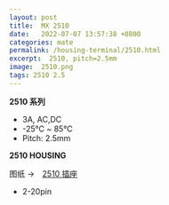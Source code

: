 ```yaml
---
layout: post
title:  MX 2510
date:   2022-07-07 13:57:38 +0800
categories: mate
permalink: /housing-terminal/2510.html
excerpt:  2510, pitch=2.5mm
image:  2510.png
tags: 2510 2.5
---
```


__2510 系列__

* 3A, AC,DC
* -25℃ ~ 85℃
* Pitch: 2.5mm

__2510 HOUSING__

图纸 →　[2510 插座](/assets/2510.pdf)

* 2-20pin